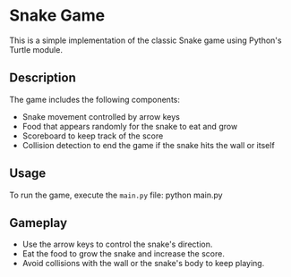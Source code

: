 
# Snake Game

This is a simple implementation of the classic Snake game using Python's Turtle module.

## Description

The game includes the following components:
- Snake movement controlled by arrow keys
- Food that appears randomly for the snake to eat and grow
- Scoreboard to keep track of the score
- Collision detection to end the game if the snake hits the wall or itself

## Usage

To run the game, execute the `main.py` file:
python main.py

## Gameplay

- Use the arrow keys to control the snake's direction.
- Eat the food to grow the snake and increase the score.
- Avoid collisions with the wall or the snake's body to keep playing.

